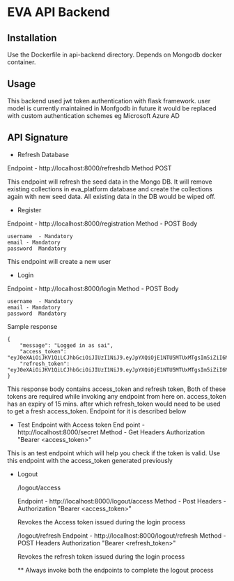 # EVA API Backend

## Installation 

Use the Dockerfile in api-backend directory. Depends on Mongodb docker container.

## Usage 

This backend used jwt token authentication with flask framework. user model is currently maintained in Monfgodb 
in future it would be replaced with custom authentication schemes eg Microsoft Azure AD

## API Signature

- Refresh Database 

Endpoint - http://localhost:8000/refreshdb
Method POST

This endpoint will refresh the seed data in the Mongo DB. It will remove existing collections in eva_platform database 
and create the collections again with new seed data. All existing data in the DB would be wiped off.

- Register 

Endpoint - http://localhost:8000/registration
Method - POST 
Body 

    username  - Mandatory
    email - Mandatory
    password  Mandatory
    
This endpoint will create a new user

- Login 

Endpoint - http://localhost:8000/login
Method - POST 
Body 

    username  - Mandatory
    email - Mandatory
    password  Mandatory
    
Sample response 

    {
        "message": "Logged in as sai",
        "access_token": "eyJ0eXAiOiJKV1QiLCJhbGciOiJIUzI1NiJ9.eyJpYXQiOjE1NTU5MTUxMTgsIm5iZiI6MTU1NTkxNTExOCwianRpIjoiZTAwODU4MmUtYTY1My00MWI2LWE3YTAtMzI1OWRiZGZlYWExIiwiZXhwIjoxNTU1OTE2MDE4LCJpZGVudGl0eSI6InNhaSIsImZyZXNoIjpmYWxzZSwidHlwZSI6ImFjY2VzcyJ9.N2gmkAtK2GxE_MKGYgePC5JGHHOVr7vh5XYsBrwBIKg",
        "refresh_token": "eyJ0eXAiOiJKV1QiLCJhbGciOiJIUzI1NiJ9.eyJpYXQiOjE1NTU5MTUxMTgsIm5iZiI6MTU1NTkxNTExOCwianRpIjoiYzczZmI3OTgtYTI1ZS00ZTYxLWFhZWItYTRlOGNiYzdmNTI2IiwiZXhwIjoxNTU4NTA3MTE4LCJpZGVudGl0eSI6InNhaSIsInR5cGUiOiJyZWZyZXNoIn0.uX23RHu77HnMImcoD7poqSYa55LfYuM6GQF5tdogGPc"
    }

This response body contains access_token and refresh token, Both of these tokens are required while invoking any endpoint 
from here on. access_token has an expiry of 15 mins. after which refresh_token would need to be used to get a fresh access_token. Endpoint for it is described below 

- Test Endpoint with Access token 
End point - http://localhost:8000/secret
Method - Get
Headers 
Authorization "Bearer <access_token>"

This is an test endpoint which will help you check if the token is valid. Use this endpoint with the access_token generated previously


- Logout 

    /logout/access 
    
    Endpoint - http://localhost:8000/logout/access
    Method - Post
    Headers - Authorization "Bearer <access_token>"
    
    Revokes the Access token issued during the login process 
    
    
   /logout/refresh
   Endpoint - http://localhost:8000/logout/refresh
   Method - POST
   Headers Authorization "Bearer <refresh_token>"
   
   Revokes the refresh token issued during the login process 
   
   ** Always invoke both the endpoints to complete the logout process